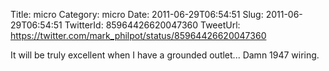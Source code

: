 Title: micro
Category: micro
Date: 2011-06-29T06:54:51
Slug: 2011-06-29T06:54:51
TwitterId: 85964426620047360
TweetUrl: https://twitter.com/mark_philpot/status/85964426620047360

It will be truly excellent when I have a grounded outlet... Damn 1947 wiring.